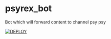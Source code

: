 # psyrex_bot
Bot which will forward content to channel psy psy


[![DEPLOY](https://www.herokucdn.com/deploy/button.svg)](https://heroku.com/deploy?template=https://github.com/iamgojoof6eyes/psyrex_bot.git)
